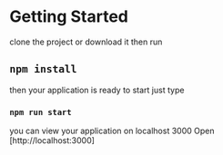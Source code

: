 # Getting Started 
clone the project or download it then run 
## `npm install`  

then your application is ready to start just type 

### `npm run start`

you can view your application on localhost 3000
Open [http://localhost:3000]




